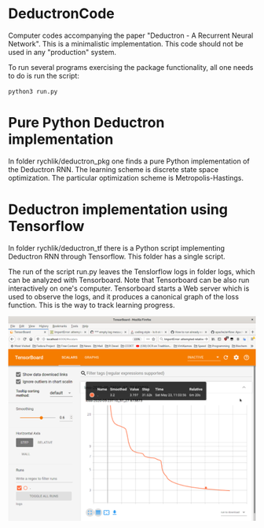 # DeductronCode
Computer codes accompanying the paper "Deductron - A Recurrent Neural Network".
This is a minimalistic implementation. This code should not be used in
any "production" system.

To run several programs exercising the package functionality, all one
needs to do is run the script:

`python3 run.py`

# Pure Python Deductron implementation
In folder rychlik/deductron_pkg one finds a pure Python implementation of the Deductron RNN.
The learning scheme is discrete state space optimization.
The particular optimization scheme is Metropolis-Hastings.

# Deductron implementation using Tensorflow
In folder rychlik/deductron_tf there is a Python script implementing Deductron RNN
through Tensorflow. This folder has a single script.

The run of the script run.py leaves the Tenslorflow logs in folder
logs, which can be analyzed with Tensorboard. Note that Tensorboard
can be also run interactively on one's computer. Tensorboard starts a
Web server which is used to observe the logs, and it produces a
canonical graph of the loss function. This is the way to track
learning progress.

![Tensorboard screenshot](./images/TensorboardScreenshot.png)
